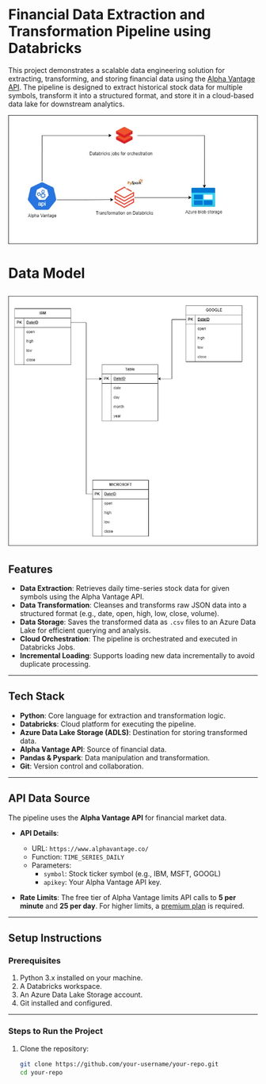 # **Financial Data Extraction and Transformation Pipeline using Databricks**

This project demonstrates a scalable data engineering solution for extracting, transforming, and storing financial data using the [Alpha Vantage API](https://www.alphavantage.co/). The pipeline is designed to extract historical stock data for multiple symbols, transform it into a structured format, and store it in a cloud-based data lake for downstream analytics.

![Pipeline Diagram](./Data%20Architecture.jpg "Financial Data Pipeline Diagram")

# **Data Model**
![Data model Diagram](./data%20model.jpg "Data Model diagram")
---

## **Features**
- **Data Extraction**: Retrieves daily time-series stock data for given symbols using the Alpha Vantage API.
- **Data Transformation**: Cleanses and transforms raw JSON data into a structured format (e.g., date, open, high, low, close, volume).
- **Data Storage**: Saves the transformed data as `.csv` files to an Azure Data Lake for efficient querying and analysis.
- **Cloud Orchestration**: The pipeline is orchestrated and executed in Databricks Jobs.
- **Incremental Loading**: Supports loading new data incrementally to avoid duplicate processing.

---

## **Tech Stack**
- **Python**: Core language for extraction and transformation logic.
- **Databricks**: Cloud platform for executing the pipeline.
- **Azure Data Lake Storage (ADLS)**: Destination for storing transformed data.
- **Alpha Vantage API**: Source of financial data.
- **Pandas & Pyspark**: Data manipulation and transformation.
- **Git**: Version control and collaboration.

---

## **API Data Source**
The pipeline uses the **Alpha Vantage API** for financial market data. 

- **API Details**:
  - URL: `https://www.alphavantage.co/`
  - Function: `TIME_SERIES_DAILY`
  - Parameters: 
    - `symbol`: Stock ticker symbol (e.g., IBM, MSFT, GOOGL)
    - `apikey`: Your Alpha Vantage API key.

- **Rate Limits**: The free tier of Alpha Vantage limits API calls to **5 per minute** and **25 per day**. For higher limits, a [premium plan](https://www.alphavantage.co/premium/) is required.

---

## **Setup Instructions**
### **Prerequisites**
1. Python 3.x installed on your machine.
2. A Databricks workspace.
3. An Azure Data Lake Storage account.
4. Git installed and configured.

---

### **Steps to Run the Project**
1. Clone the repository:
   ```bash
   git clone https://github.com/your-username/your-repo.git
   cd your-repo
